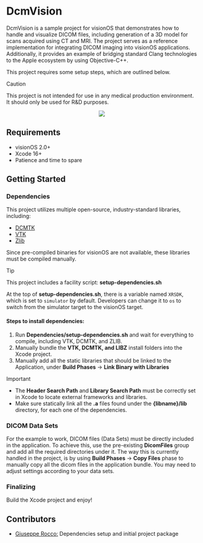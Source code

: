 # DcmVision

DcmVision is a sample project for visionOS that demonstrates how to handle and visualize DICOM files, including generation of a 3D model for scans acquired using CT and MRI. The project serves as a reference implementation for integrating DICOM imaging into visionOS applications. Additionally, it provides an example of bridging standard Clang technologies to the Apple ecosystem by using Objective-C++.

This project requires some setup steps, which are outlined below.

> [!CAUTION]
> This project is not intended for use in any medical production environment. It should only be used for R&D purposes.


<div align="center">
  <img src="./Demo.png">
</div>

## Requirements

- visionOS 2.0+
- Xcode 16+
- Patience and time to spare

## Getting Started

### Dependencies

This project utilizes multiple open-source, industry-standard libraries, including:

- [DCMTK](https://github.com/DCMTK/dcmtk)
- [VTK](https://github.com/Kitware/VTK)
- [Zlib](https://zlib.net/)

Since pre-compiled binaries for visionOS are not available, these libraries must be compiled manually.

> [!TIP]
> This project includes a facility script: **setup-dependencies.sh**
>
> At the top of **setup-dependencies.sh**, there is a variable named `XRSDK`, which is set to `simulator` by default. Developers can change it to `os` to switch from the simulator target to the visionOS target.

#### Steps to install dependencies:

1. Run **Dependencies/setup-dependencies.sh** and wait for everything to compile, including VTK, DCMTK, and ZLIB.
2. Manually bundle the **VTK, DCMTK, and LIBZ** install folders into the Xcode project.
3. Manually add all the static libraries that should be linked to the Application, under **Build Phases** -> **Link Binary with Libraries**

> [!IMPORTANT]
> - The **Header Search Path** and **Library Search Path** must be correctly set in Xcode to locate external frameworks and libraries.
> - Make sure statically link all the **.a** files found under the **{libname}/lib** directory, for each one of the dependencies.

### DICOM Data Sets

For the example to work, DICOM files (Data Sets) must be directly included in the application. To achieve this, use the pre-existing **DicomFiles** group and add all the required directories under it. The way this is currently handled in the project, is by using **Build Phases** -> **Copy Files** phase to manually copy all the dicom files in the application bundle. You may need to adjust settings according to your data sets.

### Finalizing

Build the Xcode project and enjoy!

## Contributors

- [Giuseppe Rocco](https://github.com/iOmega8561)[:](https://github.com/iOmega8561) Dependencies setup and initial project package

